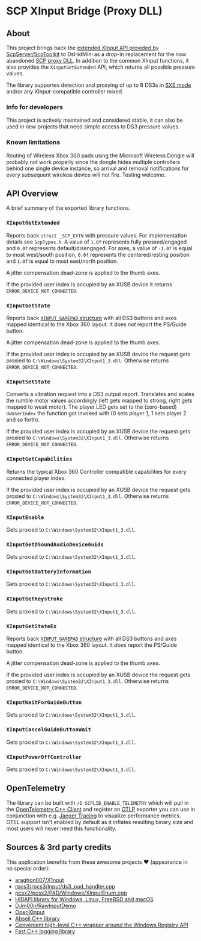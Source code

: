 # SCP XInput Bridge (Proxy DLL)

## About

This project brings back the [extended XInput API provided by ScpServer/ScpToolkit](https://github.com/nefarius/ScpToolkit/tree/master/ScpXInputBridge) to DsHidMini as a drop-in replacement for the now abandoned [SCP proxy DLL](https://github.com/nefarius/ScpToolkit/tree/9f4076ad6912002687d1824494258607d859c67e/XInput_Scp). In addition to the common XInput functions, it also provides the `XInputGetExtended` API, which returns all possible pressure values.

The library supportes detection and proxying of up to 8 DS3s in [SXS mode](https://docs.nefarius.at/projects/DsHidMini/HID-Device-Modes-Explained/#sxs) and/or any XInput-compatible controller mixed.

### Info for developers

This project is actively maintained and considered stable, it can also be used in new projects that need simple access to DS3 pressure values.

### Known limitations

Routing of Wireless Xbox 360 pads using the Microsoft Wireless Dongle will probably not work properly since the dongle hides multiple controllers behind one single device instance, so arrival and removal notifications for every subsequent wireless device will not fire. Testing welcome.

## API Overview

A brief summary of the exported library functions.

### `XInputGetExtended`

Reports back `struct _SCP_EXTN` with pressure values. For implementation details see `ScpTypes.h`. A value of `1.0f` represents fully pressed/engaged and `0.0f` represents default/disengaged. For axes, a value of `-1.0f` is equal to most west/south position, `0.0f` represents the centered/resting position and `1.0f` is equal to most east/north position.

A jitter compensation dead-zone is applied to the thumb axes.

If the provided user index is occupied by an XUSB device it returns `ERROR_DEVICE_NOT_CONNECTED`.

### `XInputGetState`

Reports back [`XINPUT_GAMEPAD` structure](https://docs.microsoft.com/en-us/windows/win32/api/xinput/ns-xinput-xinput_gamepad) with all DS3 buttons and axes mapped identical to the Xbox 360 layout. It does *not* report the PS/Guide button.

A jitter compensation dead-zone is applied to the thumb axes.

If the provided user index is occupied by an XUSB device the request gets proxied to `C:\Windows\System32\XInput1_3.dll`. Otherwise returns `ERROR_DEVICE_NOT_CONNECTED`.

### `XInputSetState`

Converts a vibration request into a DS3 output report. Translates and scales the rumble motor values accordingly (left gets mapped to strong, right gets mapped to weak motor). The player LED gets set to the (zero-based) `dwUserIndex` the function got invoked with (0 sets player 1, 1 sets player 2 and so forth).

If the provided user index is occupied by an XUSB device the request gets proxied to `C:\Windows\System32\XInput1_3.dll`. Otherwise returns `ERROR_DEVICE_NOT_CONNECTED`.

### `XInputGetCapabilities`

Returns the typical Xbox 360 Controller compatible capabilities for every connected player index.

If the provided user index is occupied by an XUSB device the request gets proxied to `C:\Windows\System32\XInput1_3.dll`. Otherwise returns `ERROR_DEVICE_NOT_CONNECTED`.

### `XInputEnable`

Gets proxied to `C:\Windows\System32\XInput1_3.dll`.

### `XInputGetDSoundAudioDeviceGuids`

Gets proxied to `C:\Windows\System32\XInput1_3.dll`.

### `XInputGetBatteryInformation`

Gets proxied to `C:\Windows\System32\XInput1_3.dll`.

### `XInputGetKeystroke`

Gets proxied to `C:\Windows\System32\XInput1_3.dll`.

### `XInputGetStateEx`

Reports back [`XINPUT_GAMEPAD` structure](https://docs.microsoft.com/en-us/windows/win32/api/xinput/ns-xinput-xinput_gamepad) with all DS3 buttons and axes mapped identical to the Xbox 360 layout. It *does* report the PS/Guide button.

A jitter compensation dead-zone is applied to the thumb axes.

If the provided user index is occupied by an XUSB device the request gets proxied to `C:\Windows\System32\XInput1_3.dll`. Otherwise returns `ERROR_DEVICE_NOT_CONNECTED`.

### `XInputWaitForGuideButton`

Gets proxied to `C:\Windows\System32\XInput1_3.dll`.

### `XInputCancelGuideButtonWait`

Gets proxied to `C:\Windows\System32\XInput1_3.dll`.

### `XInputPowerOffController`

Gets proxied to `C:\Windows\System32\XInput1_3.dll`.

## OpenTelemetry

The library can be built with `/D SCPLIB_ENABLE_TELEMETRY` which will pull in the [OpenTelemetry C++ Client](https://github.com/open-telemetry/opentelemetry-cpp) and register an [OTLP](https://opentelemetry.io/docs/specs/otlp/) exporter you can use in conjunction with e.g. [Jaeger Tracing](https://www.jaegertracing.io/) to visualize performance metrics. OTEL support isn't enabled by default as it inflates resulting binary size and most users will never need this functionality.

## Sources & 3rd party credits

This application benefits from these awesome projects ❤ (appearance in no special order):

- [araghon007/X1nput](https://github.com/araghon007/X1nput)
- [rpcs3/rpcs3/Input/ds3_pad_handler.cpp](https://github.com/RPCS3/rpcs3/blob/5e436984a2b5753ad340d2c97462bf3be6e86237/rpcs3/Input/ds3_pad_handler.cpp)
- [pcsx2/pcsx2/PAD/Windows/XInputEnum.cpp](https://github.com/PCSX2/pcsx2/blob/6f7890b709d5e3f7f5b824781e493455efc92339/pcsx2/PAD/Windows/XInputEnum.cpp)
- [HIDAPI library for Windows, Linux, FreeBSD and macOS](https://github.com/libusb/hidapi)
- [DJm00n/RawInputDemo](https://github.com/DJm00n/RawInputDemo)
- [OpenXInput](https://github.com/Nemirtingas/OpenXinput)
- [Abseil C++ library](https://abseil.io/)
- [Convenient high-level C++ wrapper around the Windows Registry API](https://github.com/GiovanniDicanio/WinReg)
- [Fast C++ logging library](https://github.com/gabime/spdlog)
